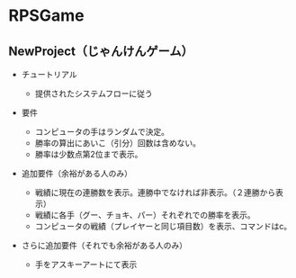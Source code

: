 # RPSGame

## NewProject（じゃんけんゲーム）


* チュートリアル
  * 提供されたシステムフローに従う

* 要件
  * コンピュータの手はランダムで決定。
  * 勝率の算出にあいこ（引分）回数は含めない。
  * 勝率は少数点第2位まで表示。

* 追加要件（余裕がある人のみ）
  * 戦績に現在の連勝数を表示。連勝中でなければ非表示。（２連勝から表示）
  * 戦績に各手（グー、チョキ、パー）それぞれでの勝率を表示。
  * コンピュータの戦績（プレイヤーと同じ項目数）を表示、コマンドはc。

* さらに追加要件（それでも余裕がある人のみ）
  * 手をアスキーアートにて表示